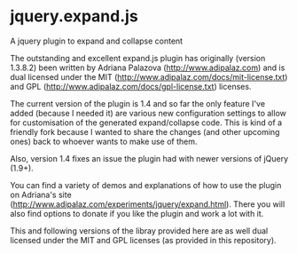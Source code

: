 jquery.expand.js
================

A jquery plugin to expand and collapse content

The outstanding and excellent expand.js plugin has originally (version 1.3.8.2) been written by Adriana Palazova (http://www.adipalaz.com) and is dual licensed under the MIT (http://www.adipalaz.com/docs/mit-license.txt) and GPL (http://www.adipalaz.com/docs/gpl-license.txt) licenses.

The current version of the plugin is 1.4 and so far the only feature I've added (because I needed it) are various new configuration settings to allow for customisation of the generated expand/collapse code. This is kind of a friendly fork because I wanted to share the changes (and other upcoming ones) back to whoever wants to make use of them.

Also, version 1.4 fixes an issue the plugin had with newer versions of jQuery (1.9+).

You can find a variety of demos and explanations of how to use the plugin on Adriana's site (http://www.adipalaz.com/experiments/jquery/expand.html). There you will also find options to donate if you like the plugin and work a lot with it.

This and following versions of the libray provided here are as well dual licensed under the MIT and GPL licenses (as provided in this repository).


